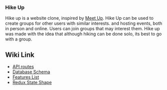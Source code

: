 ### Hike Up

Hike up is a website clone, inspired by [Meet Up](https://www.meetup.com/). Hike Up can be used to create groups for other users with similar interests. and hosting events, both in person and online. Users can join groups that may interest them. Hike up was made with the idea that although hiking can be done solo, its best to go with a group. 

## Wiki Link
- [API routes](/E-F-III/aA-project-Meetup-clone/wiki/API-Routes)
- [Database Schema](/E-F-III/aA-project-Meetup-clone/wiki/Database-Schema)
- [Features List](/E-F-III/aA-project-Meetup-clone/wiki/Features-List)
- [Redux State Shape](/E-F-III/aA-project-Meetup-clone/wiki/Redux-State-Shape)
